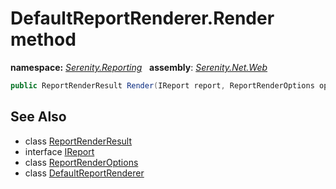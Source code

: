 # DefaultReportRenderer.Render method
**namespace:** *[Serenity.Reporting](../../README.md#serenity.reporting-namespace)*   **assembly**: *[Serenity.Net.Web](../../README.md)*

```csharp
public ReportRenderResult Render(IReport report, ReportRenderOptions options)
```

## See Also

* class [ReportRenderResult](../Serenity.Net.Services/../ReportRenderResult.md)
* interface [IReport](../Serenity.Net.Services/../IReport.md)
* class [ReportRenderOptions](../Serenity.Net.Services/../ReportRenderOptions.md)
* class [DefaultReportRenderer](../DefaultReportRenderer.md)